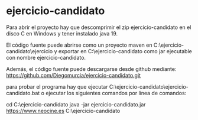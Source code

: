 # ejercicio-candidato

Para abrir el proyecto hay que descomprimir el zip ejercicio-candidato en el disco C en 
Windows y tener instalado java 19.

El código fuente puede abrirse como un proyecto maven en C:\ejercicio-candidato\ejercicio 
y exportar en C:\ejercicio-candidato como jar ejecutable con nombre ejercicio-candidato.

Además, el código fuente puede descargarse desde github mediante:
https://github.com/Diegomurcia/ejercicio-candidato.git 

para probar el programa hay que ejecutar C:\ejercicio-candidato\ejercicio-candidato.bat 
o ejecutar los siguientes comandos por linea de comandos:

cd C:\ejercicio-candidato
java -jar ejercicio-candidato.jar https://www.neocine.es C:\\ejercicio-candidato
